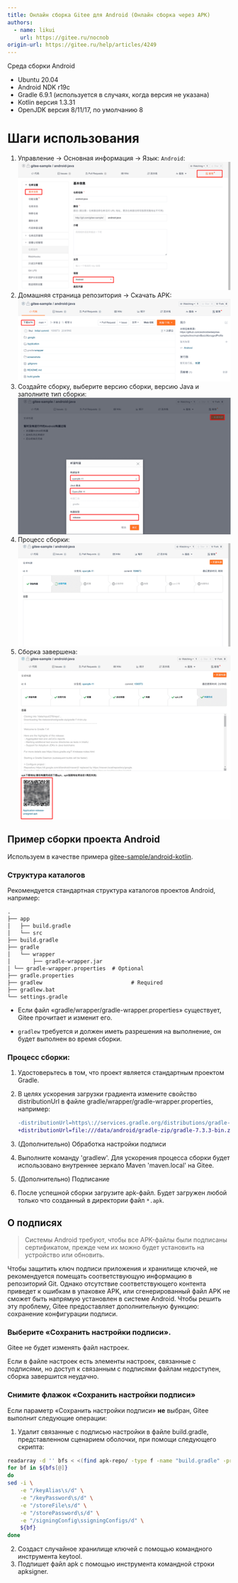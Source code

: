 ```yaml
---
title: Онлайн сборка Gitee для Android (Онлайн сборка через APK)
authors:
  - name: likui
    url: https://gitee.ru/nocnob
origin-url: https://gitee.ru/help/articles/4249
---
```


Среда сборки Android

- Ubuntu 20.04
- Android NDK r19c
- Gradle 6.9.1 (используется в случаях, когда версия не указана)
- Kotlin версия 1.3.31
- OpenJDK версия 8/11/17, по умолчанию 8

# Шаги использования

1. Управление -> Основная информация -> Язык: `Android`:
    ![](./assets/apk-1.png)
2. Домашняя страница репозитория -> Скачать APK:
    ![](./assets/apk-2.png)
3. Создайте сборку, выберите версию сборки, версию Java и заполните тип сборки:
    ![](./assets/apk-3.png)
4. Процесс сборки:
    ![](./assets/apk-4.png)
5. Сборка завершена:
    ![](./assets/apk-5.png)

## Пример сборки проекта Android

Используем в качестве примера [gitee-sample/android-kotlin](https://gitee.ru/gitee-sample/android-kotlin/tree/openjdk-11).

### Структура каталогов

Рекомендуется стандартная структура каталогов проектов Android, например:

```text
.
├── app
│   ├── build.gradle
│   └── src
├── build.gradle
├── gradle
│   └── wrapper
│       ├── gradle-wrapper.jar
│ └── gradle-wrapper.properties  # Optional
├── gradle.properties
├── gradlew                            # Required
├── gradlew.bat
└── settings.gradle
```

- Если файл «gradle/wrapper/gradle-wrapper.properties» существует, Gitee прочитает и изменит его.
* `gradlew` требуется и должен иметь разрешения на выполнение, он будет выполнен во время сборки.

### Процесс сборки:

1. Удостоверьтесь в том, что проект является стандартным проектом Gradle.
2. В целях ускорения загрузки градиента измените свойство distributionUrl в файле gradle/wrapper/gradle-wrapper.properties, например:

    ```diff
    -distributionUrl=https\://services.gradle.org/distributions/gradle-7.3.3-bin.zip
    +distributionUrl=file:///data/android/gradle-zip/gradle-7.3.3-bin.zip
    ```

1. (Дополнительно) Обработка настройки подписи
2. Выполните команду 'gradlew'. Для ускорения процесса сборки будет использовано внутреннее зеркало Maven 'maven.local' на Gitee.
3. (Дополнительно) Подписание
4. После успешной сборки загрузите apk-файл. Будет загружен любой только что созданный в директории файл `*.apk`.

## О подписях

> Системы Android требуют, чтобы все APK-файлы были подписаны сертификатом, прежде чем их можно будет установить на устройство или обновить.

Чтобы защитить ключ подписи приложения и хранилище ключей, не рекомендуется помещать соответствующую информацию в репозиторий Git. Однако отсутствие соответствующего контента приведет к ошибкам в упаковке APK, или сгенерированный файл APK не сможет быть напрямую установлен в системе Android. Чтобы решить эту проблему, Gitee предоставляет дополнительную функцию: сохранение конфигурации подписи.

### Выберите «Сохранить настройки подписи».

Gitee не будет изменять файл настроек.

Если в файле настроек есть элементы настроек, связанные с подписями, но доступ к связанным с подписями файлам недоступен, сборка завершится неудачно.

### Снимите флажок «Сохранить настройки подписи»

Если параметр «Сохранить настройки подписи» **не** выбран, Gitee выполнит следующие операции:

1. Удалит связанные с подписью настройки в файле build.gradle, представленном сценарием оболочки, при помощи следующего скрипта:

```bash
readarray -d '' bfs < <(find apk-repo/ -type f -name "build.gradle" -print0)
for bf in ${bfs[@]}
do
sed -i \
    -e "/keyAlias\s/d" \
    -e "/keyPassword\s/d" \
    -e "/storeFile\s/d" \
    -e "/storePassword\s/d" \
    -e "/signingConfig\ssigningConfigs/d" \
    ${bf}
done
```

2. Создаст случайное хранилище ключей с помощью командного инструмента keytool.
3. Подпишет файл apk с помощью инструмента командной строки apksigner.
